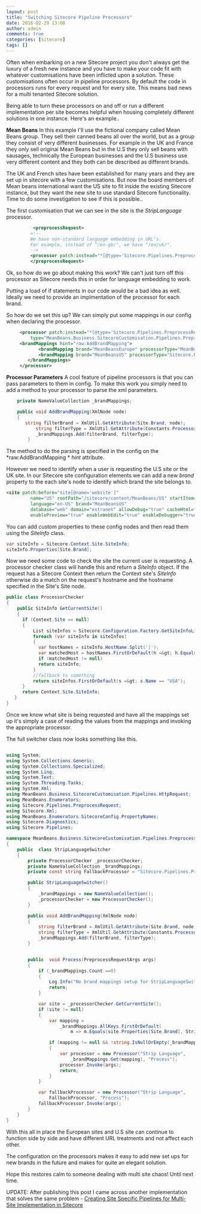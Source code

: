 ```yaml
---
layout: post
title: "Switching Sitecore Pipeline Processors"
date: 2016-02-29 13:08
author: admin
comments: true
categories: [Sitecore]
tags: []
---
```

<span class="dropcap">O</span>ften when embarking on a new Sitecore project you don't always get the luxury of a fresh new instance and you have to make your code fit with whatever customisations have been inflicted upon a solution. These customisations often occur in pipeline processors. By default the code in processors runs for every request and for every site. This means bad news for a multi tenanted Sitecore solution.

<!-- more -->

Being able to turn these processors on and off or run a different implementation per site becomes helpful when housing completely different solutions in one instance. Here's an example..

**Mean Beans**
In this example I'll use the fictional company called Mean Beans group. They sell their canned beans all over the world, but as a group they consist of very different businesses. For example in the UK and France they only sell original Mean Beans but in the U.S they only sell beans with sausages, technically the European businesses and the U.S business use very different content and they both can be described as different brands.

The UK and French sites have been established for many years and they are set up in sitecore with a few customisations. But now the board members of Mean beans international want the US site to fit inside the existing Sitecore instance, but they want the new site to use standard Sitecore functionality. Time to do some investigation to see if this is possible..

The first customisation that we can see in the site is the *StripLanguage* processor.

``` xml
          <preprocessRequest>
 	 	 <!--
 	 	 We have non-standard language embedding in URL's.
 	 	 For example, instead of "/en-gb/", we have "/en/uk/". 
 	 	 -->
 	 	 <processor patch:instead="*[@type='Sitecore.Pipelines.PreprocessRequest.StripLanguage, Sitecore.Kernel']" type="MeanBeans.SitecoreCustomisation.Pipelines.PreprocessRequest.StripCustomLanguageToken, MeanBeans.Business" />
         </preprocessRequest> 
```

Ok, so how do we go about making this work? We can't just turn off this processor as Sitecore needs this in order for language embedding to work.

Putting a load of if statements in our code would be a bad idea as well. Ideally we need to provide an implmentation of the processor for each brand.

So how do we set this up? We can simply put some mappings in our config when declaring the processor.

``` xml
     <processor patch:instead="*[@type='Sitecore.Pipelines.PreprocessRequest.StripLanguage, Sitecore.Kernel']"
 	 	 type="MeanBeans.Business.SitecoreCustomisation.Pipelines.PreprocessRequest.StripLanguageSwitcher, MeanBeans.Business">
 	 <brandMappings hint="raw:AddBrandMapping">
     	    <brandMapping brand="MeanBeansEurope" processorType="MeanBeans.Business.SitecoreCustomisation.Pipelines.PreprocessRequest.StripCustomLanguageToken, MeanBeans.Business"></brandMapping>
     	    <brandMapping brand="MeanBeansUS" processorType="Sitecore.Pipelines.PreprocessRequest.StripLanguage, Sitecore.Kernel"></brandMapping>
     	</brandMappings>
     </processor>
```

**Processor Parameters**
A cool feature of pipeline processors is that you can pass parameters to them in config. To make this work you simply need to add a method to your processor to parse the xml parameters.

``` csharp
	private NameValueCollection _brandMappings;

	public void AddBrandMapping(XmlNode node)
	{
  	   string filterBrand = XmlUtil.GetAttribute(Site.Brand, node);
           string filterType = XmlUtil.GetAttribute(Constants.ProcessorType, node);
           _brandMappings.Add(filterBrand, filterType);
        }
```

The method to do the parsing is specified in the config on the *raw:AddBrandMapping * *hint* attribute.

However we need to identify when a user is requesting the U.S site or the UK site. In our Sitecore site configuration elements we can add a new *brand* property to the each site's node to identify which brand the site belongs to.

``` xml
<site patch:before="site[@name='website']"
 	 	 name="US" rootPath="/sitecore/content/MeanBeans/US" startItem="/Home" formsRoot="" hostName="meanbeans.us"
 	 	 language="en-US" brand="MeanBeansUS"
 	 	 database="web" domain="extranet" allowDebug="true" cacheHtml="true" htmlCacheSize="10MB" registryCacheSize="0" viewStateCacheSize="0" xslCacheSize="5MB" filteredItemsCacheSize="2MB"
 	 	 enablePreview="true" enableWebEdit="true" enableDebugger="true" disableClientData="true" />
```


You can add custom properties to these config nodes and then read them using the *SiteInfo* class.
``` csharp
var siteInfo = Sitecore.Context.Site.SiteInfo;
siteInfo.Properties[Site.Brand];
```

Now we need some code to check the site the current user is requesting. A processor checker class will handle this and return a *SiteInfo* object. If the request has a Sitecore Context then return the Context site's *SiteInfo* otherwise do a match on the request's hostname and the hostname specified in the Site's Site node.

``` csharp
public class ProcessorChecker
{
    public SiteInfo GetCurrentSite()
    {
      if (Context.Site == null)
      {
          List siteInfos = Sitecore.Configuration.Factory.GetSiteInfoList();
          foreach (var siteInfo in siteInfos)
          {
            var hostNames = siteInfo.HostName.Split('|');
            var matchedHost = hostNames.FirstOrDefault(h =&gt; h.Equals(HttpContext.Current.Request.Url.Host,StringComparison.InvariantCultureIgnoreCase));
            if (matchedHost != null)
            return siteInfo;
          }
          //fallback to something
          return siteInfos.FirstOrDefault(s =&gt; s.Name == "USA");
      }
      return Context.Site.SiteInfo;
   }
}
```


Once we know what site is being requested and have all the mappings set up it's simply a case of reading the values from the mappings and invoking the appropriate processor.

The full switcher class now looks something like this.

``` csharp

using System;
using System.Collections.Generic;
using System.Collections.Specialized;
using System.Linq;
using System.Text;
using System.Threading.Tasks;
using System.Xml;
using MeanBeans.Business.SitecoreCustomisation.Pipelines.HttpRequest;
using MeanBeans.Enumerators;
using Sitecore.Pipelines.PreprocessRequest;
using Sitecore.Xml;
using MeanBeans.Enumerators.SitecoreConfig.PropertyNames;
using Sitecore.Diagnostics;
using Sitecore.Pipelines;

namespace MeanBeans.Business.SitecoreCustomisation.Pipelines.PreprocessRequest
{
    public  class StripLanguageSwitcher
    {
        private ProcessorChecker _processorChecker;
        private NameValueCollection _brandMappings;
        private const string FallbackProcessor = "Sitecore.Pipelines.PreprocessRequest.StripLanguage, Sitecore.Kernel";

        public StripLanguageSwitcher()
        {
            _brandMappings = new NameValueCollection();
            _processorChecker = new ProcessorChecker();
        }

        public void AddBrandMapping(XmlNode node)
        {
            string filterBrand = XmlUtil.GetAttribute(Site.Brand, node);
            string filterType = XmlUtil.GetAttribute(Constants.ProcessorType, node);
            _brandMappings.Add(filterBrand, filterType);
        }


        public  void Process(PreprocessRequestArgs args)
        {
            if (_brandMappings.Count ==0)
            {
                Log.Info("No brand mappings setup for StripLanguageSwitcher processor",this);
                return;
            }

            var site = _processorChecker.GetCurrentSite();
            if (site != null)
            {
                var mapping =
                    _brandMappings.AllKeys.FirstOrDefault(
                        m => m.Equals(site.Properties[Site.Brand], StringComparison.InvariantCultureIgnoreCase));

                if (mapping != null && !string.IsNullOrEmpty(_brandMappings.Get(mapping)))
                {
                    var processor = new Processor("Strip Language",
                        _brandMappings.Get(mapping), "Process");
                    processor.Invoke(args);
                    return;
                }
            }

            var fallbackProcessor = new Processor("Strip Language",
                FallbackProcessor, "Process");
            fallbackProcessor.Invoke(args);
        }
    }
}

```

With this all in place the European sites and U.S site can continue to function side by side and have different URL treatments and not affect each other.

The configuration on the processors makes it easy to add new set ups for new brands in the future and makes for quite an elegant solution.

Hope this restores calm to someone dealing with multi site chaos! Until next time.

UPDATE: After publishing this post I came across another implementation that solves the same problem - <a href="https://jammykam.wordpress.com/2014/08/26/creating-site-specific-pipelines-for-multi-site-implementation-in-sitecore-cms/" target="_new">Creating Site Specific Pipelines for Multi-Site Implementation in Sitecore</a>

